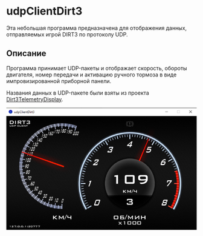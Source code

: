 # udpClientDirt3
Эта небольшая программа предназначена для отображения данных, отправляемых игрой DIRT3 по протоколу UDP.

## Описание
Программа принимает UDP-пакеты и отображает скорость, обороты двигателя, номер передачи и активацию ручного тормоза в виде импровизированной приборной панели.

Названия данных в UDP-пакете были взяты из проекта [Dirt3TelemetryDisplay](https://github.com/Sztorm/Dirt3TelemetryDisplay/tree/master).

![udpClientDirt3](udpClientDirt3-1.png)